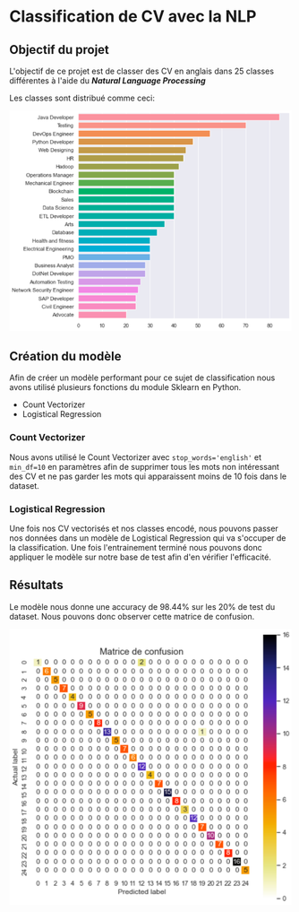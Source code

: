 # Classification de CV avec la NLP

## Objectif du projet

L'objectif de ce projet est de classer des CV en anglais dans 25 classes différentes à l'aide du ***Natural Language Processing***

Les classes sont distribué comme ceci:

![distribution](resources/distribution.png)

## Création du modèle

Afin de créer un modèle performant pour ce sujet de classification nous avons utilisé plusieurs fonctions du module Sklearn en Python.
- Count Vectorizer
- Logistical Regression

### Count Vectorizer

Nous avons utilisé le Count Vectorizer avec ```stop_words='english'``` et ```min_df=10``` en paramètres afin de supprimer tous les mots non intéressant des CV et ne pas garder les mots qui apparaissent moins de 10 fois dans le dataset.

### Logistical Regression

Une fois nos CV vectorisés et nos classes encodé, nous pouvons passer nos données dans un modèle de Logistical Regression qui va s'occuper de la classification.
Une fois l'entrainement terminé nous pouvons donc appliquer le modèle sur notre base de test afin d'en vérifier l'efficacité.

## Résultats

Le modèle nous donne une accuracy de 98.44% sur les 20% de test du dataset. Nous pouvons donc observer cette matrice de confusion.

![matrice](resources/matrice.png)